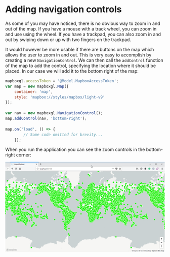 # Adding navigation controls

As some of you may have noticed, there is no obvious way to zoom in and out of the map. If you have a mouse with a track wheel, you can zoom in and use using the wheel. If you have a trackpad, you can also zoom in and out by swiping down or up with two fingers on the trackpad.

It would however be more usable if there are buttons on the map which allows the user to zoom in and out. This is very easy to accomplish by creating a new `NavigationControl`. We can then call the `addControl` function of the map to add the control, specifying the location where it should be placed. In our case we will add it to the bottom right of the map:

```js
mapboxgl.accessToken = '@Model.MapboxAccessToken';
var map = new mapboxgl.Map({
    container: 'map',
    style: 'mapbox://styles/mapbox/light-v9'
});

var nav = new mapboxgl.NavigationControl();
map.addControl(nav, 'bottom-right');

map.on('load', () => {
        // Some code omitted for brevity...
    });
```

When you run the application you can see the zoom controls in the bottom-right corner:

![](navigation-control.png)